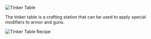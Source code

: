 ![Tinker Table](http://i.imgur.com/QOMoh0j.png?1)

The tinker table is a crafting station that can be used to apply special modifiers to armor and guns.

![Tinker Table Recipe](http://i.imgur.com/nfgtZ57.png?1)